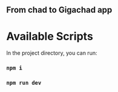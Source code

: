 ## From chad to Gigachad app

# Available Scripts

In the project directory, you can run:

### `npm i`
### `npm run dev`
